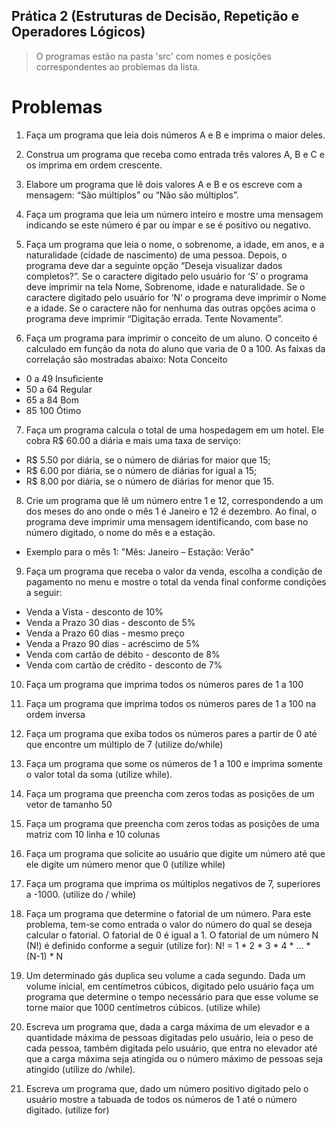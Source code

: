 ## Prática 2 (Estruturas de Decisão, Repetição e Operadores Lógicos) 
>O programas estão na pasta 'src' com nomes e posições correspondentes ao problemas da lista.


# Problemas
 1. Faça um programa que leia dois números A e B e imprima o maior
deles.


 2. Construa um programa que receba como entrada três valores A, B
e C e os imprima em ordem crescente.


 3. Elabore um programa que lê dois valores A e B e os escreve com
a mensagem: “São múltiplos” ou “Não são múltiplos”.


 4. Faça um programa que leia um número inteiro e mostre uma
mensagem indicando se este número é par ou ímpar e se é
positivo ou negativo.


 5. Faça um programa que leia o nome, o sobrenome, a idade, em
anos, e a naturalidade (cidade de nascimento) de uma pessoa.
Depois, o programa deve dar a seguinte opção “Deseja
visualizar dados completos?”. Se o caractere digitado pelo
usuário for ‘S’ o programa deve imprimir na tela Nome,
Sobrenome, idade e naturalidade. Se o caractere digitado pelo
usuário for ‘N’ o programa deve imprimir o Nome e a idade. Se
o caractere não for nenhuma das outras opções acima o programa
deve imprimir “Digitação errada. Tente Novamente”.


 6. Faça um programa para imprimir o conceito de um aluno. O
conceito é calculado em função da nota do aluno que varia de 0
a 100. As faixas da correlação são mostradas abaixo:
Nota Conceito
  - 0 a 49 Insuficiente
  - 50 a 64 Regular
  - 65 a 84 Bom
  - 85 100 Ótimo


 7. Faça um programa calcula o total de uma hospedagem em um
hotel. Ele cobra R$ 60.00 a diária e mais uma taxa de serviço:
  - R$ 5.50 por diária, se o número de diárias for maior que 15;
  - R$ 6.00 por diária, se o número de diárias for igual a 15;
  - R$ 8.00 por diária, se o número de diárias for menor que 15.

 8. Crie um programa que lê um número entre 1 e 12, correspondendo
a um dos meses do ano onde o mês 1 é Janeiro e 12 é dezembro.
Ao final, o programa deve imprimir uma mensagem identificando,
com base no número digitado, o nome do mês e a estação.
  - Exemplo para o mês 1: "Mês: Janeiro – Estação: Verão"


 9. Faça um programa que receba o valor da venda, escolha a
condição de pagamento no menu e mostre o total da venda final
conforme condições a seguir:
  - Venda a Vista - desconto de 10%
  - Venda a Prazo 30 dias - desconto de 5%
  - Venda a Prazo 60 dias - mesmo preço
  - Venda a Prazo 90 dias - acréscimo de 5%
  - Venda com cartão de débito - desconto de 8%
  - Venda com cartão de crédito - desconto de 7%


 10. Faça um programa que imprima todos os números pares de 1
a 100


 11. Faça um programa que imprima todos os números pares de 1
a 100 na ordem inversa


 12. Faça um programa que exiba todos os números pares a
partir de 0 até que encontre um múltiplo de 7 (utilize
do/while)


 13. Faça um programa que some os números de 1 a 100 e imprima
somente o valor total da soma (utilize while).


 14. Faça um programa que preencha com zeros todas as posições
de um vetor de tamanho 50


 15. Faça um programa que preencha com zeros todas as posições
de uma matriz com 10 linha e 10 colunas


 16. Faça um programa que solicite ao usuário que digite um
número até que ele digite um número menor que 0 (utilize
while)

 17. Faça um programa que imprima os múltiplos negativos de 7,
superiores a -1000. (utilize do / while)


 18. Faça um programa que determine o fatorial de um número.
Para este problema, tem-se como entrada o valor do número do
qual se deseja calcular o fatorial. O fatorial de 0 é igual a 1. 
O fatorial de um número N (N!) é definido conforme a seguir
(utilize for):
N! = 1 * 2 * 3 * 4 * ... * (N-1) * N


 19. Um determinado gás duplica seu volume a cada segundo.
Dada um volume inicial, em centímetros cúbicos, digitado pelo
usuário faça um programa que determine o tempo necessário para
que esse volume se torne maior que 1000 centímetros cúbicos.
(utilize while)


 20. Escreva um programa que, dada a carga máxima de um
elevador e a quantidade máxima de pessoas digitadas pelo
usuário, leia o peso de cada pessoa, também digitada pelo
usuário, que entra no elevador até que a carga máxima seja
atingida ou o número máximo de pessoas seja atingido (utilize
do /while).


 21. Escreva um programa que, dado um número positivo digitado
pelo o usuário mostre a tabuada de todos os números de 1 até o
número digitado. (utilize for)
